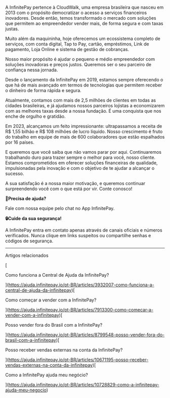 A InfinitePay pertence à CloudWalk, uma empresa brasileira que nasceu em 2013 com o propósito democratizar o acesso a serviços financeiros inovadores. Desde então, temos transformado o mercado com soluções que permitem ao empreendedor vender mais, de forma segura e com taxas justas.

Muito além da maquininha, hoje oferecemos um ecossistema completo de serviços, com conta digital, Tap to Pay, cartão, empréstimos, Link de pagamento, Loja Online e sistema de gestão de cobranças.

Nosso maior propósito é ajudar o pequeno e médio empreendedor com soluções inovadoras e preços justos. Queremos ser o seu parceiro de confiança nessa jornada.

Desde o lançamento da InfinitePay em 2019, estamos sempre oferecendo o que há de mais avançado em termos de tecnologias que permitem receber o dinheiro de forma rápida e segura.

Atualmente, contamos com mais de 2,5 milhões de clientes em todas as cidades brasileiras, e já ajudamos nossos parceiros lojistas a economizarem com as melhores taxas desde a nossa fundação. É uma conquista que nos enche de orgulho e gratidão.

Em 2023, alcançamos um feito impressionante: ultrapassamos a receita de R$ 1,55 bilhão e R$ 108 milhões de lucro líquido. Nosso crescimento é fruto do trabalho em equipe de mais de 600 colaboradores que estão espalhados por 16 países.

E queremos que você saiba que não vamos parar por aqui. Continuaremos trabalhando duro para trazer sempre o melhor para você, nosso cliente. Estamos comprometidos em oferecer soluções financeiras de qualidade, impulsionadas pela inovação e com o objetivo de te ajudar a alcançar o sucesso.

A sua satisfação é a nossa maior motivação, e queremos continuar surpreendendo você com o que está por vir. Conte conosco!

**🔔Precisa de ajuda?**

Fale com nossa equipe pelo chat no App InfinitePay.

**🔒Cuide da sua segurança!**

A InfinitePay entra em contato apenas através de canais oficiais e números verificados. Nunca clique em links suspeitos ou compartilhe senhas e códigos de segurança.

___

Artigos relacionados

[

Como funciona a Central de Ajuda da InfinitePay?

](https://ajuda.infinitepay.io/pt-BR/articles/3932007-como-funciona-a-central-de-ajuda-da-infinitepay)[

Como começar a vender com a InfinitePay?

](https://ajuda.infinitepay.io/pt-BR/articles/7913300-como-comecar-a-vender-com-a-infinitepay)[

Posso vender fora do Brasil com a InfinitePay?

](https://ajuda.infinitepay.io/pt-BR/articles/8799548-posso-vender-fora-do-brasil-com-a-infinitepay)[

Posso receber vendas externas na conta da InfinitePay?

](https://ajuda.infinitepay.io/pt-BR/articles/10671195-posso-receber-vendas-externas-na-conta-da-infinitepay)[

Como a InfinitePay ajuda meu negócio?

](https://ajuda.infinitepay.io/pt-BR/articles/10728829-como-a-infinitepay-ajuda-meu-negocio)